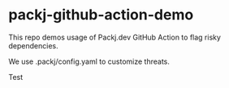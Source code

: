 # packj-github-action-demo
This repo demos usage of Packj.dev GitHub Action to flag risky dependencies. 

We use .packj/config.yaml to customize threats. 

Test
